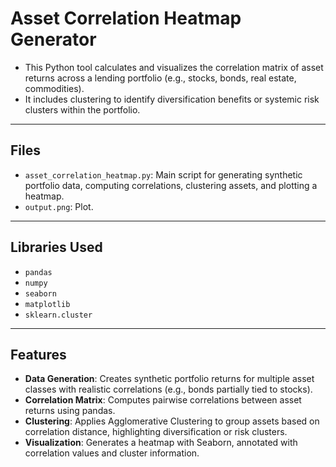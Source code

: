 # Asset Correlation Heatmap Generator

- This Python tool calculates and visualizes the correlation matrix of asset returns across a lending portfolio (e.g., stocks, bonds, real estate, commodities).
- It includes clustering to identify diversification benefits or systemic risk clusters within the portfolio.

---

## Files
- `asset_correlation_heatmap.py`: Main script for generating synthetic portfolio data, computing correlations, clustering assets, and plotting a heatmap.
- `output.png`: Plot.
---

## Libraries Used
- `pandas`
- `numpy`
- `seaborn`
- `matplotlib`
- `sklearn.cluster`

---

## Features
- **Data Generation**: Creates synthetic portfolio returns for multiple asset classes with realistic correlations (e.g., bonds partially tied to stocks).
- **Correlation Matrix**: Computes pairwise correlations between asset returns using pandas.
- **Clustering**: Applies Agglomerative Clustering to group assets based on correlation distance, highlighting diversification or risk clusters.
- **Visualization**: Generates a heatmap with Seaborn, annotated with correlation values and cluster information.

